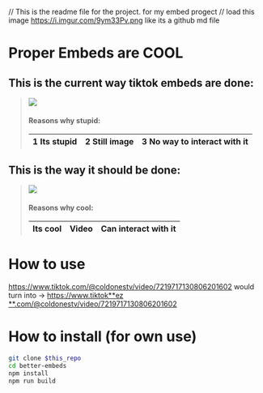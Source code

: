 // This is the readme file for the project. for my embed progect
// load this image https://i.imgur.com/9ym33Pv.png like its a github md file

# Proper Embeds are COOL

## This is the current way tiktok embeds are done:

> ![](https://i.imgur.com/9ym33Pv.png)
>
>
> #### Reasons why stupid:
> | 1 Its stupid | 2 Still image | 3 No way to interact with it |
> |--------------|---------------|------------------------------|

## This is the way it should be done:

> ![](https://i.imgur.com/kjbJVw9.png)
>
> #### Reasons why cool:
>
> | Its cool |  Video | Can interact with it |
> |----------|--------|----------------------|

# How to use

https://www.tiktok.com/@coldonestv/video/7219717130806201602
would turn into ->
[https://www.tiktok**ez
**.com/@coldonestv/video/7219717130806201602](https://www.tiktokez.com/@coldonestv/video/7219717130806201602)

# How to install (for own use)

```bash
git clone $this_repo
cd better-embeds
npm install
npm run build
```